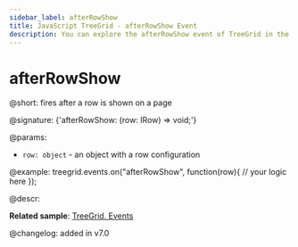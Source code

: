 ```yaml
---
sidebar_label: afterRowShow
title: JavaScript TreeGrid - afterRowShow Event 
description: You can explore the afterRowShow event of TreeGrid in the documentation of the DHTMLX JavaScript UI library. Browse developer guides and API reference, try out code examples and live demos, and download a free 30-day evaluation version of DHTMLX Suite.
---
```


# afterRowShow

@short: fires after a row is shown on a page

@signature: {'afterRowShow: (row: IRow) => void;'}

@params:
- `row: object` - an object with a row configuration

@example:
treegrid.events.on("afterRowShow", function(row){
    // your logic here
});

@descr:

**Related sample**: [TreeGrid. Events](https://snippet.dhtmlx.com/sgwnxshe)

@changelog: added in v7.0
